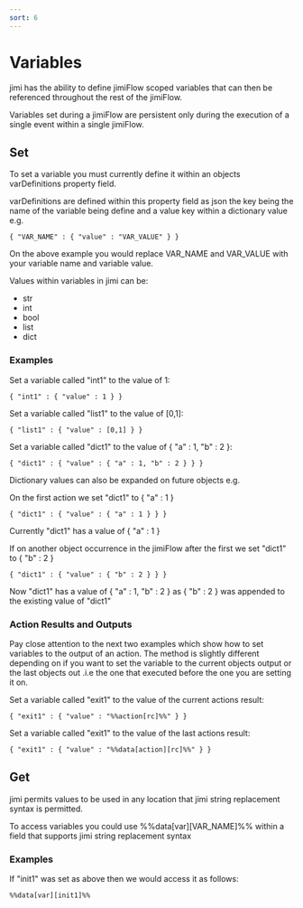 ```yaml
---
sort: 6
---
```


# Variables

jimi has the ability to define jimiFlow scoped variables that can then be referenced throughout the rest of the jimiFlow.

Variables set during a jimiFlow are persistent only during the execution of a single event within a single jimiFlow.

## Set

To set a variable you must currently define it within an objects varDefinitions property field.

varDefinitions are defined within this property field as json the key being the name of the variable being define and a value key within a dictionary value e.g.

`{ "VAR_NAME" : { "value" : "VAR_VALUE" } }`

On the above example you would replace VAR_NAME and VAR_VALUE with your variable name and variable value. 

Values within variables in jimi can be:

* str
* int
* bool
* list
* dict

### Examples

Set a variable called "int1" to the value of 1: 

`{ "int1" : { "value" : 1 } }`


Set a variable called "list1" to the value of [0,1]: 

`{ "list1" : { "value" : [0,1] } }`


Set a variable called "dict1" to the value of { "a" : 1, "b" : 2 }: 

`{ "dict1" : { "value" : { "a" : 1, "b" : 2 } } }`


Dictionary values can also be expanded on future objects e.g.

On the first action we set "dict1" to { "a" : 1 }

`{ "dict1" : { "value" : { "a" : 1 } } }`

Currently "dict1" has a value of { "a" : 1 }

If on another object occurrence in the jimiFlow after the first we set "dict1" to { "b" : 2 }

`{ "dict1" : { "value" : { "b" : 2 } } }`

Now "dict1" has a value of { "a" : 1, "b" : 2 } as  { "b" : 2 } was appended to the existing value of "dict1"


### Action Results and Outputs

Pay close attention to the next two examples which show how to set variables to the output of an action. The method is slightly different depending on if you want to set the variable to the current objects output or the last objects out .i.e the one that executed before the one you are setting it on.  


Set a variable called "exit1" to the value of the current actions result: 

`{ "exit1" : { "value" : "%%action[rc]%%" } }`

Set a variable called "exit1" to the value of the last actions result:

`{ "exit1" : { "value" : "%%data[action][rc]%%" } }`


## Get

jimi permits values to be used in any location that jimi string replacement syntax is permitted.

To access variables you could use %%data[var][VAR_NAME]%% within a field that supports jimi string replacement syntax

### Examples

If "init1" was set as above then we would access it as follows:

`%%data[var][init1]%%`
